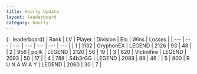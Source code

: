 ```yaml
---
title: Hourly Update
layout: leaderboard
category: hourly
---
```


{: .leaderboard}
| Rank | LV | Player | Division | Elo | Wins | Losses |
| --- | --- | --- | --- | --- | --- | --- |
| <span data-change="0">1</span> | 1132 | <span title="ID: 315148">GryphonEX</span> | LEGEND | <span data-change="9">2126</span> | <span data-change="4">93</span> | <span data-change="1">48</span> |
| <span data-change="0">2</span> | 956 | <span title="ID: 4783">pojlk</span> | LEGEND | <span data-change="4">2120</span> | <span data-change="1">56</span> | <span data-change="0">19</span> |
| <span data-change="0">3</span> | 820 | <span title="ID: 112242">Victinifire</span> | LEGEND | <span data-change="0">2093</span> | <span data-change="0">50</span> | <span data-change="0">17</span> |
| <span data-change="0">4</span> | 788 | <span title="ID: 166888">S4b3rGG</span> | LEGEND | <span data-change="5">2089</span> | <span data-change="1">89</span> | <span data-change="0">46</span> |
| <span data-change="0">5</span> | 800 | <span title="ID: 66144">R U N A W A Y</span> | LEGEND | <span data-change="5">2060</span> | <span data-change="1">30</span> | <span data-change="0">7</span> |